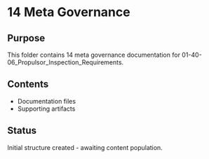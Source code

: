 # 14 Meta Governance

## Purpose
This folder contains 14 meta governance documentation for 01-40-06_Propulsor_Inspection_Requirements.

## Contents
- Documentation files
- Supporting artifacts

## Status
Initial structure created - awaiting content population.
